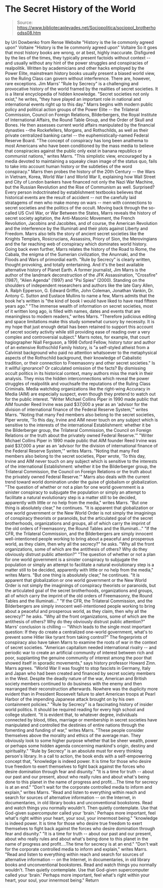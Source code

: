 # The Secret History of the World

> Source: https://www.bibliotecapleyades.net/Sociopolitica/sociopol_brotherhoodss08.htm

by Uri Dowbenko
from Rense Website
"History is the lie commonly agreed upon" Voltaire
"History is the lie commonly agreed upon"
Voltaire
So it goes that most history books are wrong, or at best, highly inaccurate. Disfigured by the lies of the times, they typically present factoids without context -- and usually without any hint of the power struggles and conspiracies of realpolitik. Written by academicians and other hacks employed by the Power Elite, mainstream history books usually present a biased world view, so the Ruling Class can govern without interference. There are, however, rare exceptions. Jim Marrs' "Rule by Secrecy" is a challenging and provocative history of the world framed by the realities of secret societies. It is a literal encyclopedia of hidden knowledge.
"Secret societies not only exist," he writes, "they have played an important role in national and international events right up to this day."
Marrs begins with modern public policy and political action groups of the Power Elite -- the Trilateral Commission, Council on Foreign Relations, Bilderbergers, the Royal Institute of International Affairs, the Round Table Group, and the Order of Skull and Bones. He then assesses current world affairs manipulated by the financial dynasties --the Rockefellers, Morgans, and Rothschilds, as well as their private centralized banking cartel -- the euphemistically-named Federal Reserve Board.
"The concept of conspiracy has long been anathema to most Americans who have been conditioned by the mass media to believe that conspiracies against the public only exist in banana republics or communist nations," writes Marrs. "This simplistic view, encouraged by a media devoted to maintaining a squeaky clean image of the status quo, fails to take into account human history or the subtleties of the word conspiracy."
Marrs then probes the history of the 20th Century -- the Wars in Vietnam, Korea, World War I and World War II, explaining how Wall Street and City of London bankers have financed not only the Nazi War Machine, but the Russian Revolution and the Rise of Communism as well. Surprised? Every person indoctrinated by establishment textbooks believes that historical events are the result of accident -- not the carefully laid stratagems of men who make money on wars -- men with connections to secret societies and the politics of the occult. Moving back through the so-called US Civil War, or War Between the States, Marrs reveals the history of secret society agitation, the Anti-Masonic Movement, the French Revolution, Jacobins and Jacobites, and of course, the American Revolution and the interference by the Illuminati and their plots against Liberty and Freedom. Marrs also tells the story of ancient secret societies like the Knights Templars, Rosicrucians, Assassins, Priory of Sion, the Merovingians and the far reaching web of conspiracy which dominates world history. Going back even further, Marrs relates the history of the Road to Rome, the Cabala, the enigma of the Sumerian civilization, the Anunnaki, and the Floods and Wars of primordial earth. "Rule by Secrecy" is clearly written, thought provoking, and totally entertaining. And it's the best available alternative history of Planet Earth. A former journalist, Jim Marrs is the author of the landmark deconstruction of the JFK Assassination, "Crossfire" (1987), "Alien Agenda" (1997) and "Psi Spies" (2000). Standing on the shoulders of independent researchers and authors like the late Gary Allen, A. Ralph Epperson, G. Edward Griffin, John Coleman, Jonathan Vankin, Dr. Antony C. Sutton and Eustace Mullins to name a few, Marrs admits that the book he's written is "the kind of book I would have liked to have read fifteen years ago."
"The immense wealth of information on secret societies, most of it written long ago, is filled with names, dates and events that are meaningless to modern readers," writes Marrs. "Therefore judicious editing and space limitations make this study somewhat cursory by necessity. It is my hope that just enough detail has been retained to support this account of secret society activity while still providing ease of reading over a very complex and controversial subject."
Marrs notes, for example, that court hagiographer Niall Ferguson, a 1998 Oxford Fellow, history tutor and author of an extensive Rothschild Family history, is
"a self-styled atheist from a Calvinist background who paid no attention whatsoever to the metaphysical aspects of the Rothschild background, their knowledge of Cabalistic tradition, or their connection to Freemasonry and other secret societies."
Is it willful ignorance? Or calculated omission of the facts? By dismissing occult politics in its historical context, many authors miss the mark in their analysis. They miss the hidden interconnections which reveal the power struggles of realpolitik and vouchsafe the reputations of the Ruling Class Criminals. Media watchdog organizations like the right-wing Accuracy in Media (AIM) are especially suspect, even though they pretend to watch out for the public interest.
"Writer Michael Collins Piper in 1990 made public that AIM founder Reed Irvine was paid $37,000 a year as an 'advisor for the division of international finance of the Federal Reserve System,'" writes Marrs. "Noting that many Fed members also belong to the secret societies, Piper wrote, 'To this day, Irvine and AIM never touch on any subject which is sensitive to the interests of the international Establishment: whether it be the Bilderberger group, the Trilateral Commission, the Council on Foreign Relations or the truth about the privately owned Federal Reserve.'"
"Writer Michael Collins Piper in 1990 made public that AIM founder Reed Irvine was paid $37,000 a year as an 'advisor for the division of international finance of the Federal Reserve System,'" writes Marrs. "Noting that many Fed members also belong to the secret societies, Piper wrote,
'To this day, Irvine and AIM never touch on any subject which is sensitive to the interests of the international Establishment: whether it be the Bilderberger group, the Trilateral Commission, the Council on Foreign Relations or the truth about the privately owned Federal Reserve.'"
Marrs also deals with the current trend toward world domination under the guise of globalism or globalization.
"The question of whether or not a plan for one world government is a sinister conspiracy to subjugate the population or simply an attempt to facilitate a natural evolutionary step is a matter still to be decided, apparently with little or no help from the media," writes Marrs. "But one thing is absolutely clear," he continues. "It is apparent that globalization or one world government or the New World Order is not simply the imaginings of conspiracy theorists or paranoids, but the articulated goal of the secret brotherhoods, organizations and groups, all of which carry the imprint of the old orders of Freemasonry, the Round Tables and the Illuminati..." "If the CFR, the Trilateral Commission, and the Bilderbergers are simply innocent well-intentioned people working to bring about a peaceful and prosperous world, as they claim, then why all the secrecy?" he asks. "Why all the front organizations, some of which are the antithesis of others? Why do they obviously distrust public attention?"
"The question of whether or not a plan for one world government is a sinister conspiracy to subjugate the population or simply an attempt to facilitate a natural evolutionary step is a matter still to be decided, apparently with little or no help from the media," writes Marrs. "But one thing is absolutely clear," he continues. "It is apparent that globalization or one world government or the New World Order is not simply the imaginings of conspiracy theorists or paranoids, but the articulated goal of the secret brotherhoods, organizations and groups, all of which carry the imprint of the old orders of Freemasonry, the Round Tables and the Illuminati..." "If the CFR, the Trilateral Commission, and the Bilderbergers are simply innocent well-intentioned people working to bring about a peaceful and prosperous world, as they claim, then why all the secrecy?" he asks.
"Why all the front organizations, some of which are the antithesis of others? Why do they obviously distrust public attention?"
Marrs' conclusion is chilling --
"Which leads to the single most important question: If they do create a centralized one-world government, what's to prevent some Hitler like tyrant from taking control?"
The fingerprints of conspiracy also have taken Marrs to examine the roots of war in the context of secret societies.
"American capitalism needed international rivalry -- and periodic war to create an artificial community of interest between rich and poor, supplanting the genuine community of interest among the poor that showed itself in sporadic movements," says history professor Howard Zinn.
Marrs agrees.
"World War II was fought to stop fascists in Germany, Italy and Japan who had been created and financed by secret society members in the West. Despite the deadly nature of the war, American and British society members continued to do business with the enemy and then rearranged their reconstruction afterwards. Nowhere was the duplicity more evident than in President Roosevelt failure to alert American troops at Pearl Harbor of the impending Japanese attack brought on by his own containment policies."
"Rule by Secrecy" is a fascinating history of insider world politics. It should be required reading for every high school and college student.
"It is evident that, to whatever degree, individuals connected by blood, titles, marriage or membership in secret societies have manipulated and controlled the destinies of entire nations through the fomenting and funding of war," writes Marrs. "These people consider themselves above the morality and ethics of the average man. They obviously look to some higher purpose whether that be sheer wealth, power or perhaps some hidden agenda concerning mankind's origin, destiny and spirituality."
"Rule by Secrecy" is an absolute must for every thinking person's library. In a call to action, the book ends with a self-empowering concept that,
"knowledge is indeed power. It is time for those who desire true freedom to exert themselves to fight back against the forces who desire domination through fear and disunity." "It is a time for truth -- about our past and our present, about who really rules and about what's being done to this planet in the name of progress and profit....The time for secrecy is at an end." "Don't wait for the corporate controlled media to inform and explain," writes Marrs. "Read and listen to everything within reach and search for sources of alternative information -- on the Internet, in documentaries, in old library books and unconventional bookstores. Read and watch things you normally wouldn't. Then quietly contemplate. Use that God-given supercomputer called your 'brain.' Perhaps more important, feel what's right within your heart, your soul, your innermost being."
"knowledge is indeed power. It is time for those who desire true freedom to exert themselves to fight back against the forces who desire domination through fear and disunity."
"It is a time for truth -- about our past and our present, about who really rules and about what's being done to this planet in the name of progress and profit....The time for secrecy is at an end." "Don't wait for the corporate controlled media to inform and explain," writes Marrs. "Read and listen to everything within reach and search for sources of alternative information -- on the Internet, in documentaries, in old library books and unconventional bookstores. Read and watch things you normally wouldn't. Then quietly contemplate. Use that God-given supercomputer called your 'brain.' Perhaps more important, feel what's right within your heart, your soul, your innermost being."
Return
